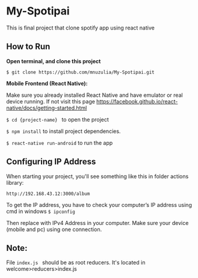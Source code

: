 # My-Spotipai
This is final project that clone spotify app using react native


## How to Run

**Open terminal, and clone this project**
```
$ git clone https://github.com/mnuzulia/My-Spotipai.git
```
**Mobile Frontend (React Native):**

Make sure you already installed React Native and have emulator or real device running. If not visit this page https://facebook.github.io/react-native/docs/getting-started.html

```$ cd {project-name} ``` to open the project

```$ npm install``` to install project dependencies.

```$ react-native run-android``` to run the app


## Configuring IP Address

When starting your project, you'll see something like this in folder actions library:

```
http://192.168.43.12:3000/album
```

To get the IP address, you have to check your computer’s IP address using cmd in windows
```$ ipconfig```

Then replace with IPv4 Address in your computer. Make sure your device (mobile and pc) using one connection.

## Note:
File  ```index.js ``` should be as root reducers. It's located in welcome>reducers>index.js
